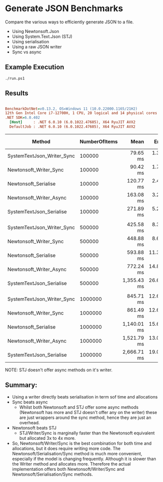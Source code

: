 # Generate JSON Benchmarks
Compare the various ways to efficiently generate JSON to a file.
 - Using Newtonsoft.Json
 - Using System.Text.Json (STJ)
 - Using serialisation
 - Using a raw JSON writer
 - Sync vs async

## Example Execution
```
./run.ps1
```

## Results

``` ini

BenchmarkDotNet=v0.13.2, OS=Windows 11 (10.0.22000.1165/21H2)
12th Gen Intel Core i7-12700H, 1 CPU, 20 logical and 14 physical cores
.NET SDK=6.0.402
  [Host]     : .NET 6.0.10 (6.0.1022.47605), X64 RyuJIT AVX2
  DefaultJob : .NET 6.0.10 (6.0.1022.47605), X64 RyuJIT AVX2


```
|                     Method | NumberOfItems |        Mean |     Error |    StdDev | Ratio | RatioSD | Rank |       Gen0 |      Gen1 |      Gen2 | Allocated | Alloc Ratio |
|--------------------------- |-------------- |------------:|----------:|----------:|------:|--------:|-----:|-----------:|----------:|----------:|----------:|------------:|
| SystemTextJson_Writer_Sync |        100000 |    79.65 ms |  1.354 ms |  1.200 ms |  0.66 |    0.02 |    1 |  2000.0000 | 1428.5714 | 1000.0000 |  46.11 MB |        1.31 |
|     Newtonsoft_Writer_Sync |        100000 |    90.42 ms |  1.795 ms |  2.741 ms |  0.76 |    0.03 |    2 |  1000.0000 |  500.0000 |         - |  12.36 MB |        0.35 |
|       Newtonsoft_Serialise |        100000 |   120.77 ms |  2.410 ms |  2.959 ms |  1.00 |    0.00 |    3 |  2750.0000 |  250.0000 |         - |  35.26 MB |        1.00 |
|    Newtonsoft_Writer_Async |        100000 |   163.08 ms |  3.218 ms |  5.197 ms |  1.36 |    0.05 |    4 |  1000.0000 |  333.3333 |         - |  13.67 MB |        0.39 |
|   SystemTextJson_Serialise |        100000 |   271.89 ms |  5.254 ms |  4.915 ms |  2.24 |    0.06 |    5 |  1000.0000 |  500.0000 |         - |  16.94 MB |        0.48 |
|                            |               |             |           |           |       |         |      |            |           |           |           |             |
| SystemTextJson_Writer_Sync |        500000 |   425.58 ms |  8.309 ms |  8.532 ms |  0.71 |    0.03 |    1 |  8000.0000 | 5000.0000 | 4000.0000 | 193.72 MB |        1.12 |
|     Newtonsoft_Writer_Sync |        500000 |   448.88 ms |  8.668 ms | 12.432 ms |  0.76 |    0.02 |    2 |  4000.0000 | 1000.0000 |         - |  58.78 MB |        0.34 |
|       Newtonsoft_Serialise |        500000 |   593.88 ms | 11.399 ms | 14.821 ms |  1.00 |    0.00 |    3 | 14000.0000 | 1000.0000 |         - | 173.21 MB |        1.00 |
|    Newtonsoft_Writer_Async |        500000 |   772.24 ms | 14.857 ms | 17.110 ms |  1.30 |    0.04 |    4 |  5000.0000 | 1000.0000 |         - |  65.35 MB |        0.38 |
|   SystemTextJson_Serialise |        500000 | 1,355.43 ms | 26.699 ms | 28.568 ms |  2.28 |    0.08 |    5 |  6000.0000 | 1000.0000 |         - |  81.67 MB |        0.47 |
|                            |               |             |           |           |       |         |      |            |           |           |           |             |
| SystemTextJson_Writer_Sync |       1000000 |   845.71 ms | 12.673 ms | 10.583 ms |  0.74 |    0.01 |    1 | 14000.0000 | 6000.0000 | 5000.0000 | 387.35 MB |        1.12 |
|     Newtonsoft_Writer_Sync |       1000000 |   861.49 ms | 12.615 ms | 11.183 ms |  0.76 |    0.01 |    2 |  9000.0000 | 1000.0000 |         - | 116.78 MB |        0.34 |
|       Newtonsoft_Serialise |       1000000 | 1,140.01 ms | 15.699 ms | 14.685 ms |  1.00 |    0.00 |    3 | 28000.0000 | 1000.0000 |         - | 345.67 MB |        1.00 |
|    Newtonsoft_Writer_Async |       1000000 | 1,521.79 ms | 13.079 ms | 11.594 ms |  1.33 |    0.02 |    4 | 10000.0000 | 1000.0000 |         - | 129.95 MB |        0.38 |
|   SystemTextJson_Serialise |       1000000 | 2,666.71 ms | 19.041 ms | 16.880 ms |  2.34 |    0.03 |    5 | 13000.0000 | 1000.0000 |         - | 162.58 MB |        0.47 |


NOTE: STJ doesn't offer async methods on it's writer.

## Summary:
- Using a writer directly beats serialisation in term sof time and allocations
- Sync beats async
  - Whilst both Newtonsoft and STJ offer some async methods (Newtonsoft has more and STJ doesn't offer any on the writer) these are just wrappers around the sync method, hence they are just an overhead.
 - Newtonsoft beats STJ
   - STJ/Writer/Sync is marginally faster than the Newtonsoft equivalent but allocated 3x to 4x more.
 - So, Newtonsoft/Writer/Sync is the best combination for both time and allocations, but it does require writing more code. 
The Newtonsoft/Serialisation/Sync method is much more convenient, especially if the model is changing frequently.
Although it is slower than the Writer method and allocates more.
Therefore the actual implementation offers both Newtonsoft/Writer/Sync and Newtonsoft/Serialisation/Sync methods.  